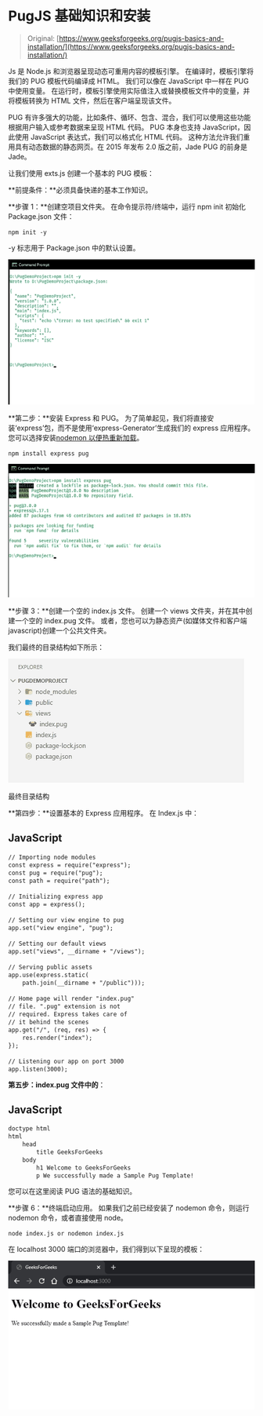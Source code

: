 # PugJS 基础知识和安装

> Original: [https://www.geeksforgeeks.org/pugjs-basics-and-installation/](https://www.geeksforgeeks.org/pugjs-basics-and-installation/)

Js 是 Node.js 和浏览器呈现动态可重用内容的模板引擎。 在编译时，模板引擎将我们的 PUG 模板代码编译成 HTML。 我们可以像在 JavaScript 中一样在 PUG 中使用变量。 在运行时，模板引擎使用实际值注入或替换模板文件中的变量，并将模板转换为 HTML 文件，然后在客户端呈现该文件。

PUG 有许多强大的功能，比如条件、循环、包含、混合，我们可以使用这些功能根据用户输入或参考数据来呈现 HTML 代码。 PUG 本身也支持 JavaScript，因此使用 JavaScript 表达式，我们可以格式化 HTML 代码。 这种方法允许我们重用具有动态数据的静态网页。在 2015 年发布 2.0 版之前，Jade
PUG 的前身是 Jade。

让我们使用 exts.js 创建一个基本的 PUG 模板：

**前提条件：**必须具备快递的基本工作知识。

**步骤 1：**创建空项目文件夹。 在命令提示符/终端中，运行 npm init 初始化 Package.json 文件：

```
npm init -y
```

-y 标志用于 Package.json 中的默认设置。

![npm init in our project directory](img/39a134fb167e228cc39480feb99975ee.png)

**第二步：**安装 Express 和 PUG。 为了简单起见，我们将直接安装‘express’包，而不是使用‘express-Generator’生成我们的 express 应用程序。 您可以选择安装[nodemon 以便热重新加载](https://www.geeksforgeeks.org/nodejs-automatic-restart-nodejs-server-with-nodemon/)。

```
npm install express pug
```

![Installing express and pug: npm install express pug](img/eb2d97e4e005be8b6ec3e652c8506f0e.png)

**步骤 3：**创建一个空的 index.js 文件。 创建一个 views 文件夹，并在其中创建一个空的 index.pug 文件。 或者，您也可以为静态资产(如媒体文件和客户端 javascript)创建一个公共文件夹。

我们最终的目录结构如下所示：

![Pug Directory Structure](img/dba48706653c370b2f3a3602f783f5bc.png)

最终目录结构

**第四步：**设置基本的 Express 应用程序。 在 Index.js 中：

## JavaScript

```
// Importing node modules
const express = require("express");
const pug = require("pug");
const path = require("path");

// Initializing express app
const app = express();

// Setting our view engine to pug
app.set("view engine", "pug");

// Setting our default views
app.set("views", __dirname + "/views");

// Serving public assets
app.use(express.static(
    path.join(__dirname + "/public")));

// Home page will render "index.pug"
// file. ".pug" extension is not
// required. Express takes care of
// it behind the scenes
app.get("/", (req, res) => {
    res.render("index");
});

// Listening our app on port 3000
app.listen(3000);
```

**第五步：index.pug 文件中的**：

## JavaScript

```
doctype html
html
    head
        title GeeksForGeeks
    body
        h1 Welcome to GeeksForGeeks
        p We successfully made a Sample Pug Template!
```

您可以在这里阅读 PUG 语法的基础知识。

**步骤 6：**终端启动应用。 如果我们之前已经安装了 nodemon 命令，则运行 nodemon 命令，或者直接使用 node。

```
node index.js or nodemon index.js
```

在 localhost 3000 端口的浏览器中，我们得到以下呈现的模板：

![Pug template output](img/7d6589493bc74fc1ff7dc140e0b9cdc0.png)
